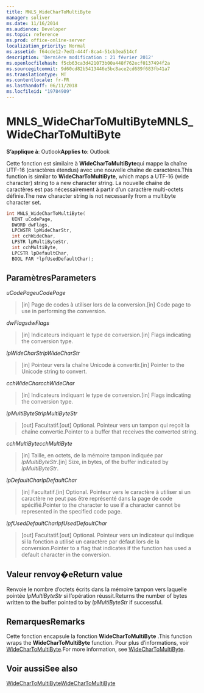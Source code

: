 ```yaml
---
title: MNLS_WideCharToMultiByte
manager: soliver
ms.date: 11/16/2014
ms.audience: Developer
ms.topic: reference
ms.prod: office-online-server
localization_priority: Normal
ms.assetid: f64cde12-7ed1-444f-8ca4-51cb3ea514cf
description: 'Dernière modification : 21 février 2012'
ms.openlocfilehash: f5cb63ca3d421073b00a448f762ecf0137494f2a
ms.sourcegitcommit: 9d60cd82b5413446e5bc8ace2cd689f683fb41a7
ms.translationtype: MT
ms.contentlocale: fr-FR
ms.lasthandoff: 06/11/2018
ms.locfileid: "19784909"
---
```

# <a name="mnlswidechartomultibyte"></a><span data-ttu-id="1c4a6-103">MNLS_WideCharToMultiByte</span><span class="sxs-lookup"><span data-stu-id="1c4a6-103">MNLS_WideCharToMultiByte</span></span>

  
  
<span data-ttu-id="1c4a6-104">**S’applique à**: Outlook</span><span class="sxs-lookup"><span data-stu-id="1c4a6-104">**Applies to**: Outlook</span></span> 
  
<span data-ttu-id="1c4a6-105">Cette fonction est similaire à **WideCharToMultiByte**qui mappe la chaîne UTF-16 (caractères étendus) avec une nouvelle chaîne de caractères.</span><span class="sxs-lookup"><span data-stu-id="1c4a6-105">This function is similar to **WideCharToMultiByte**, which maps a UTF-16 (wide character) string to a new character string.</span></span> <span data-ttu-id="1c4a6-106">La nouvelle chaîne de caractères est pas nécessairement à partir d’un caractère multi-octets définie.</span><span class="sxs-lookup"><span data-stu-id="1c4a6-106">The new character string is not necessarily from a multibyte character set.</span></span>
  
```cpp
int MNLS_WideCharToMultiByte(
  UINT uCodePage,
  DWORD dwFlags,
  LPCWSTR lpWideCharStr,
  int cchWideChar,
  LPSTR lpMultiByteStr,
  int cchMultiByte,
  LPCSTR lpDefaultChar,
  BOOL FAR *lpfUsedDefaultChar);
```

## <a name="parameters"></a><span data-ttu-id="1c4a6-107">Paramètres</span><span class="sxs-lookup"><span data-stu-id="1c4a6-107">Parameters</span></span>

 <span data-ttu-id="1c4a6-108">_uCodePage_</span><span class="sxs-lookup"><span data-stu-id="1c4a6-108">_uCodePage_</span></span>
  
> <span data-ttu-id="1c4a6-109">[in] Page de codes à utiliser lors de la conversion.</span><span class="sxs-lookup"><span data-stu-id="1c4a6-109">[in] Code page to use in performing the conversion.</span></span>
    
 <span data-ttu-id="1c4a6-110">_dwFlags_</span><span class="sxs-lookup"><span data-stu-id="1c4a6-110">_dwFlags_</span></span>
  
> <span data-ttu-id="1c4a6-111">[in] Indicateurs indiquant le type de conversion.</span><span class="sxs-lookup"><span data-stu-id="1c4a6-111">[in] Flags indicating the conversion type.</span></span>
    
 <span data-ttu-id="1c4a6-112">_lpWideCharStr_</span><span class="sxs-lookup"><span data-stu-id="1c4a6-112">_lpWideCharStr_</span></span>
  
> <span data-ttu-id="1c4a6-113">[in] Pointeur vers la chaîne Unicode à convertir.</span><span class="sxs-lookup"><span data-stu-id="1c4a6-113">[in] Pointer to the Unicode string to convert.</span></span>
    
 <span data-ttu-id="1c4a6-114">_cchWideChar_</span><span class="sxs-lookup"><span data-stu-id="1c4a6-114">_cchWideChar_</span></span>
  
> <span data-ttu-id="1c4a6-115">[in] Indicateurs indiquant le type de conversion.</span><span class="sxs-lookup"><span data-stu-id="1c4a6-115">[in] Flags indicating the conversion type.</span></span>
    
 <span data-ttu-id="1c4a6-116">_lpMultiByteStr_</span><span class="sxs-lookup"><span data-stu-id="1c4a6-116">_lpMultiByteStr_</span></span>
  
> <span data-ttu-id="1c4a6-117">[out] Facultatif.</span><span class="sxs-lookup"><span data-stu-id="1c4a6-117">[out] Optional.</span></span> <span data-ttu-id="1c4a6-118">Pointeur vers un tampon qui reçoit la chaîne convertie.</span><span class="sxs-lookup"><span data-stu-id="1c4a6-118">Pointer to a buffer that receives the converted string.</span></span>
    
 <span data-ttu-id="1c4a6-119">_cchMultiByte_</span><span class="sxs-lookup"><span data-stu-id="1c4a6-119">_cchMultiByte_</span></span>
  
> <span data-ttu-id="1c4a6-120">[in] Taille, en octets, de la mémoire tampon indiquée par _lpMultiByteStr_.</span><span class="sxs-lookup"><span data-stu-id="1c4a6-120">[in] Size, in bytes, of the buffer indicated by  _lpMultiByteStr_.</span></span>
    
 <span data-ttu-id="1c4a6-121">_lpDefaultChar_</span><span class="sxs-lookup"><span data-stu-id="1c4a6-121">_lpDefaultChar_</span></span>
  
> <span data-ttu-id="1c4a6-122">[in] Facultatif.</span><span class="sxs-lookup"><span data-stu-id="1c4a6-122">[in] Optional.</span></span> <span data-ttu-id="1c4a6-123">Pointeur vers le caractère à utiliser si un caractère ne peut pas être représenté dans la page de code spécifié.</span><span class="sxs-lookup"><span data-stu-id="1c4a6-123">Pointer to the character to use if a character cannot be represented in the specified code page.</span></span>
    
 <span data-ttu-id="1c4a6-124">_lpfUsedDefaultChar_</span><span class="sxs-lookup"><span data-stu-id="1c4a6-124">_lpfUsedDefaultChar_</span></span>
  
> <span data-ttu-id="1c4a6-125">[out] Facultatif.</span><span class="sxs-lookup"><span data-stu-id="1c4a6-125">[out] Optional.</span></span> <span data-ttu-id="1c4a6-126">Pointeur vers un indicateur qui indique si la fonction a utilisé un caractère par défaut lors de la conversion.</span><span class="sxs-lookup"><span data-stu-id="1c4a6-126">Pointer to a flag that indicates if the function has used a default character in the conversion.</span></span>
    
## <a name="return-value"></a><span data-ttu-id="1c4a6-127">Valeur renvoy�e</span><span class="sxs-lookup"><span data-stu-id="1c4a6-127">Return value</span></span>

<span data-ttu-id="1c4a6-128">Renvoie le nombre d’octets écrits dans la mémoire tampon vers laquelle pointée _lpMultiByteStr_ si l’opération réussit.</span><span class="sxs-lookup"><span data-stu-id="1c4a6-128">Returns the number of bytes written to the buffer pointed to by  _lpMultiByteStr_ if successful.</span></span> 
  
## <a name="remarks"></a><span data-ttu-id="1c4a6-129">Remarques</span><span class="sxs-lookup"><span data-stu-id="1c4a6-129">Remarks</span></span>

<span data-ttu-id="1c4a6-130">Cette fonction encapsule la fonction **WideCharToMultiByte** .</span><span class="sxs-lookup"><span data-stu-id="1c4a6-130">This function wraps the **WideCharToMultiByte** function.</span></span> <span data-ttu-id="1c4a6-131">Pour plus d’informations, voir [WideCharToMultiByte](http://msdn.microsoft.com/fr-fr/library/dd374130%28VS.85%29.aspx).</span><span class="sxs-lookup"><span data-stu-id="1c4a6-131">For more information, see [WideCharToMultiByte](http://msdn.microsoft.com/fr-fr/library/dd374130%28VS.85%29.aspx).</span></span>
  
## <a name="see-also"></a><span data-ttu-id="1c4a6-132">Voir aussi</span><span class="sxs-lookup"><span data-stu-id="1c4a6-132">See also</span></span>



[<span data-ttu-id="1c4a6-133">WideCharToMultiByte</span><span class="sxs-lookup"><span data-stu-id="1c4a6-133">WideCharToMultiByte</span></span>](http://msdn.microsoft.com/fr-fr/library/dd374130%28VS.85%29.aspx)

